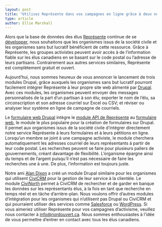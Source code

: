 ```yaml
---
layout: post
title: "Utilisez Représente dans vos campagnes en ligne grâce à deux nouveaux modules Drupal"
type: article
author: Ellie Marshall
---
```

Alors que la base de données des élus [Représente](http://represent.opennorth.ca) continue de se [développer](http://represent.opennorth.ca/data/), nous souhaitons que les organismes issus de la société civile et les organismes sans but lucratif bénéficient de cette ressource. Grâce à Représente, les groupes activistes peuvent avoir accès à de l’information fiable sur les élus canadiens en se basant sur le code postal ou l’adresse de leurs partisans. Contrairement aux autres services similaires, Représente est complètement gratuit et ouvert.

Aujourd’hui, nous sommes heureux de vous annoncer le lancement de trois modules Drupal, grâce auxquels les organismes sans but lucratif pourront facilement intégrer Représente à leur propre site web alimenté par [Drupal](http://www.drupal.org). Avec ces modules, les organismes peuvent envoyer des messages personnalisés de la part d’un partisan à son élu; exporter le nom de l’élu, sa circonscription et son adresse courriel sur Excel ou CSV; et réviser ou analyser leur système en ligne de campagne de courriels.

Le [formulaire web Drupal](http://drupal.org/project/webform_represent) intègre le [module API de Représente](http://drupal.org/project/represent) au [formulaire web](http://drupal.org/project/webform), le module le plus populaire pour la création de formulaires sur Drupal. Il permet aux organismes issus de la société civile d’intégrer directement notre service Représente à leurs formulaires et à leurs pétitions en ligne. Lorsqu’un membre se joint à une campagne activiste, le module cherchera automatiquement les adresses courriel de leurs représentants à partir de leur code postal. Les recherches peuvent se faire pour plusieurs paliers de gouvernements, créant davantage de flexibilité. L’organisme épargne ainsi du temps et de l’argent puisqu’il n’est pas nécessaire de faire les recherches une à une. De plus, l’information est toujours juste.


Notre ami [Alan Dixon](http://consulting.civicrm.ca/) a créé un module Drupal similaire pour les organismes qui utilisent [CiviCRM](http://www.civicrm.org) pour la gestion de leur service à la clientèle. Le module [CiviNorth](http://drupal.org/project/civinorth) permet à CiviCRM de rechercher et de garder en banque les données sur les représentants élus, à la fois en tant que recherche en temps réel et en tâche d’arrière-plan. Nous voulons offrir d’autres modules d’intégration pour les organismes qui n’utilisent pas Drupal ou CiviCRM et qui pourraient utiliser des services comme [Salesforce](http://www.salesforce.com) ou [WordPress](http://wordpress.org/). Si vous aimeriez utiliser Représente pour vos campagnes d’activisme, veuillez nous contacter à info@nordouvert.ca. Nous sommes enthousiastes à l’idée de vous permettre d’entrer en contact avec tous les élus canadiens.
